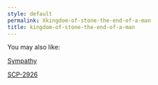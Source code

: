 ```yaml
---
style: default
permalink: Xkingdom-of-stone-the-end-of-a-man
title: kingdom-of-stone-the-end-of-a-man
---
```

You may also like:

[Sympathy](http://scp-wiki.net/sympathy)

[SCP-2926](http://scp-wiki.net/scp-2926)
